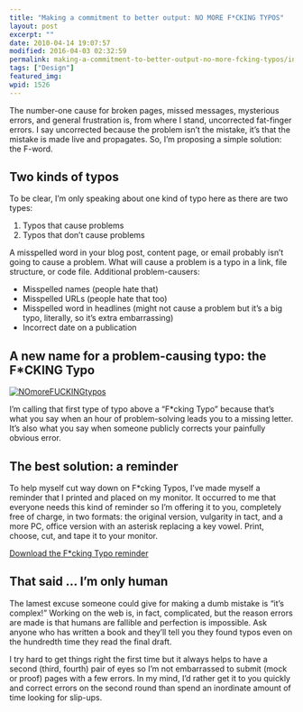 ```yaml
---
title: "Making a commitment to better output: NO MORE F*CKING TYPOS"
layout: post
excerpt: ""
date: 2010-04-14 19:07:57
modified: 2016-04-03 02:32:59
permalink: making-a-commitment-to-better-output-no-more-fcking-typos/index.html
tags: ["Design"]
featured_img:
wpid: 1526
---
```



The number-one cause for broken pages, missed messages, mysterious errors, and general frustration is, from where I stand, uncorrected fat-finger errors. I say uncorrected because the problem isn’t the mistake, it’s that the mistake is made live and propagates. So, I’m proposing a simple solution: the F-word.

Two kinds of typos
------------------

To be clear, I’m only speaking about one kind of typo here as there are two types:

1. Typos that cause problems
2. Typos that don’t cause problems

A misspelled word in your blog post, content page, or email probably isn’t going to cause a problem. What will cause a problem is a typo in a link, file structure, or code file. Additional problem-causers:

- Misspelled names (people hate that)
- Misspelled URLs (people hate that too)
- Misspelled word in headlines (might not cause a problem but it’s a big typo, literally, so it’s extra embarrassing)
- Incorrect date on a publication

A new name for a problem-causing typo: the F\*CKING Typo
--------------------------------------------------------

[![](/_images/2010/04/NOmoreFUCKINGtypos.png "NOmoreFUCKINGtypos")](https://www.dropbox.com/s/w19tyt4czf2sfrs/NOmoreFUCKINGtypos.pdf?dl=0)

I’m calling that first type of typo above a “F\*cking Typo” because that’s what you say when an hour of problem-solving leads you to a missing letter. It’s also what you say when someone publicly corrects your painfully obvious error.

The best solution: a reminder
-----------------------------

To help myself cut way down on F\*cking Typos, I’ve made myself a reminder that I printed and placed on my monitor. It occurred to me that everyone needs this kind of reminder so I’m offering it to you, completely free of charge, in two formats: the original version, vulgarity in tact, and a more PC, office version with an asterisk replacing a key vowel. Print, choose, cut, and tape it to your monitor.

[Download the F\*cking Typo reminder](https://www.dropbox.com/s/w19tyt4czf2sfrs/NOmoreFUCKINGtypos.pdf?dl=0)

That said ... I’m only human
------------------------

The lamest excuse someone could give for making a dumb mistake is “it’s complex!” Working on the web is, in fact, complicated, but the reason errors are made is that humans are fallible and perfection is impossible. Ask anyone who has written a book and they’ll tell you they found typos even on the hundredth time they read the final draft.

I try hard to get things right the first time but it always helps to have a second (third, fourth) pair of eyes so I’m not embarrassed to submit (mock or proof) pages with a few errors. In my mind, I’d rather get it to you quickly and correct errors on the second round than spend an inordinate amount of time looking for slip-ups.
